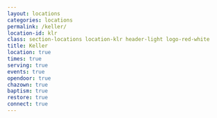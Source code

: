```yaml
---
layout: locations
categories: locations
permalink: /keller/
location-id: klr
class: section-locations location-klr header-light logo-red-white
title: Keller
location: true
times: true
serving: true
events: true
opendoor: true
chazown: true
baptism: true
restore: true
connect: true
---
```

